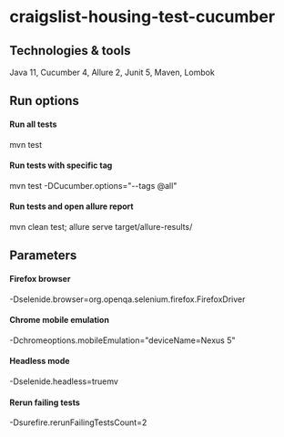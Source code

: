 # craigslist-housing-test-cucumber

## Technologies & tools
Java 11, Cucumber 4, Allure 2, Junit 5, Maven, Lombok

## Run options

#### Run all tests                
mvn test 

#### Run tests with specific tag     
mvn test -DCucumber.options="--tags @all"

#### Run tests and open allure report 
mvn clean test; allure serve target/allure-results/

## Parameters

#### Firefox browser
-Dselenide.browser=org.openqa.selenium.firefox.FirefoxDriver

#### Chrome mobile emulation
-Dchromeoptions.mobileEmulation="deviceName=Nexus 5"

#### Headless mode
-Dselenide.headless=truemv

#### Rerun failing tests
-Dsurefire.rerunFailingTestsCount=2
